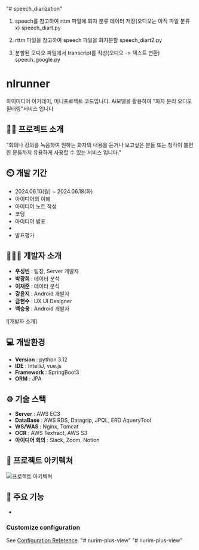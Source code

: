 "# speech_diarization" 

1. speech를 참고하여 rttm 파일에 화자 분류 데이터 저장(오디오는 아직 파일 분류 x)
speech_diart.py

2. rttm 파일을 참고하여 speech 파일을 화자분할
speech_diart2.py

3. 분할된 오디오 파일에서 transcript를 작성(오디오 -> 텍스트 변환)
speech_google.py

# nlrunner
하이미디어 아카데미, 미니프로젝트 코드입니다. Ai모델을 활용하여 "화자 분리 오디오필터링"서비스 입니다

## 👨‍🏫 프로젝트 소개
"회의나 강의를 녹음하여 원하는 화자의 내용을 듣거나 보고싶은 분들 또는 청각이 불편한 분들까지 유용하게 사용할 수 있는 서비스 입니다."

## ⏲️ 개발 기간 
- 2024.06.10(월) ~ 2024.06.18(화)
- 아이디어의 이해
- 아이디어 노트 작성
- 코딩
- 아이디어 발표
- 
- 발표평가
  
## 🧑‍🤝‍🧑 개발자 소개 
- **우성빈** : 팀장, Server 개발자
- **박광희** : 데이터 분석
- **이재준** : 데이터 분석
- **강윤지** : Android 개발자
- **금현수** : UX UI Designer
- **백승용** : Android 개발자
  
![개발자 소개]

## 💻 개발환경
- **Version** : python 3.12
- **IDE** : IntelliJ, vue.js
- **Framework** : SpringBoot3
- **ORM** : JPA

## ⚙️ 기술 스택
- **Server** : AWS EC3
- **DataBase** : AWS RDS, Datagrip, JPQL, ERD AqueryTool
- **WS/WAS** : Nginx, Tomcat
- **OCR** : AWS Textract, AWS S3
- **아이디어 회의** : Slack, Zoom, Notion

## 📝 프로젝트 아키텍쳐
![프로젝트 아키텍쳐](d)

## 📌 주요 기능
-

### Customize configuration
See [Configuration Reference](https://cli.vuejs.org/config/).
"# nurim-plus-view" 
"# nurim-plus-view" 

